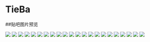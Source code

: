 # TieBa
##贴吧图片预览

![](https://github.com/MianSenWang/TieBa/blob/master/TieBaImages/1.jpg?raw=true)
![](https://github.com/MianSenWang/TieBa/blob/master/TieBaImages/2.jpg?raw=true)
![](https://github.com/MianSenWang/TieBa/blob/master/TieBaImages/3.jpg?raw=true)
![](https://github.com/MianSenWang/TieBa/blob/master/TieBaImages/4.jpg?raw=true)
![](https://github.com/MianSenWang/TieBa/blob/master/TieBaImages/5.jpg?raw=true)
![](https://github.com/MianSenWang/TieBa/blob/master/TieBaImages/6.jpg?raw=true)
![](https://github.com/MianSenWang/TieBa/blob/master/TieBaImages/7.jpg?raw=true)
![](https://github.com/MianSenWang/TieBa/blob/master/TieBaImages/8.jpg?raw=true)
![](https://github.com/MianSenWang/TieBa/blob/master/TieBaImages/9.jpg?raw=true)
![](https://github.com/MianSenWang/TieBa/blob/master/TieBaImages/10.jpg?raw=true)
![](https://github.com/MianSenWang/TieBa/blob/master/TieBaImages/11.jpg?raw=true)
![](https://github.com/MianSenWang/TieBa/blob/master/TieBaImages/12.jpg?raw=true)
![](https://github.com/MianSenWang/TieBa/blob/master/TieBaImages/13.jpg?raw=true)
![](https://github.com/MianSenWang/TieBa/blob/master/TieBaImages/14.jpg?raw=true)
![](https://github.com/MianSenWang/TieBa/blob/master/TieBaImages/15.jpg?raw=true)
![](https://github.com/MianSenWang/TieBa/blob/master/TieBaImages/16.jpg?raw=true)
![](https://github.com/MianSenWang/TieBa/blob/master/TieBaImages/17.jpg?raw=true)
![](https://github.com/MianSenWang/TieBa/blob/master/TieBaImages/18.jpg?raw=true)
![](https://github.com/MianSenWang/TieBa/blob/master/TieBaImages/19.jpg?raw=true)
![](https://github.com/MianSenWang/TieBa/blob/master/TieBaImages/20.jpg?raw=true)
![](https://github.com/MianSenWang/TieBa/blob/master/TieBaImages/21.jpg?raw=true)
![](https://github.com/MianSenWang/TieBa/blob/master/TieBaImages/22.jpg?raw=true)